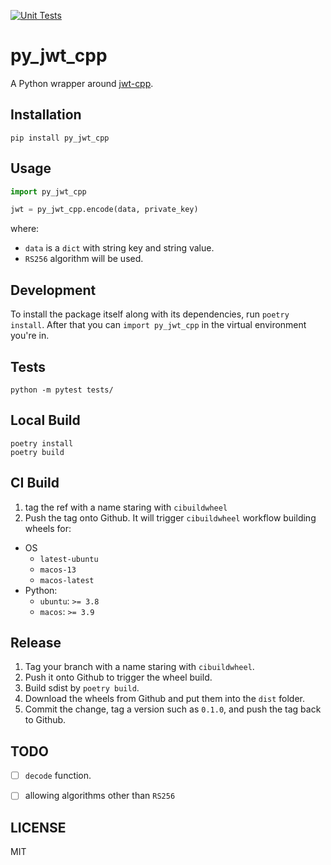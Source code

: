 [![Unit Tests](https://github.com/mz026/py_jwt_cpp/actions/workflows/unit_test.yml/badge.svg)](https://github.com/mz026/py_jwt_cpp/actions/workflows/unit_test.yml)

# py_jwt_cpp

A Python wrapper around [jwt-cpp](https://github.com/Thalhammer/jwt-cpp).


## Installation

`pip install py_jwt_cpp`

## Usage

```python
import py_jwt_cpp

jwt = py_jwt_cpp.encode(data, private_key)
```

where:

- `data` is a `dict` with string key and string value.
- `RS256` algorithm will be used.


## Development

To install the package itself along with its dependencies, run `poetry install`.
After that you can `import py_jwt_cpp` in the virtual environment you're in.

## Tests

```
python -m pytest tests/
```

## Local Build

```
poetry install
poetry build
```

## CI Build

1. tag the ref with a name staring with `cibuildwheel`
2. Push the tag onto Github. It will trigger `cibuildwheel` workflow building wheels for:

- OS
    - `latest-ubuntu`
    - `macos-13`
    - `macos-latest`
- Python:
    - `ubuntu`: `>= 3.8`
    - `macos`: `>= 3.9`

## Release

1. Tag your branch with a name staring with `cibuildwheel`.
2. Push it onto Github to trigger the wheel build.
3. Build sdist by `poetry build`.
4. Download the wheels from Github and put them into the `dist` folder.
5. Commit the change, tag a version such as `0.1.0`, and push the tag back to Github.

## TODO

- [ ] `decode` function.
- [ ] allowing algorithms other than `RS256`


## LICENSE

MIT
